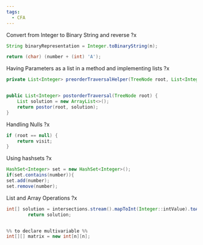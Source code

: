 ```yaml
---
tags:
  - CFA
---
```



Convert from Integer to Binary String and reverse
?x
```java
String binaryRepresentation = Integer.toBinaryString(n);

return (char) (number + (int) 'A');
```


Having Parameters as a list in a method and implementing lists
?x
```java
private List<Integer> preorderTraversalHelper(TreeNode root, List<Integer> visit) {


public List<Integer> postorderTraversal(TreeNode root) {
	List solution = new ArrayList<>();
	return postor(root, solution);
}
```
<!--SR:!2025-03-25,3,250-->



Handling Nulls
?x
```java
if (root == null) {
	return visit;
}
```

Using hashsets
?x
```java
HashSet<Integer> set = new HashSet<Integer>();
if(set.contains(number)){
set.add(number);
set.remove(number);
```
<!--SR:!2025-03-25,3,250-->



List and Array Operations
?x
```java
int[] solution = intersections.stream().mapToInt(Integer::intValue).toArray();
        return solution;


%% to declare multivariable %%
int[][] matrix = new int[n][n];
```


```java

```